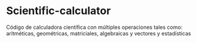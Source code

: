 # Scientific-calculator
Código de calculadora científica con múltiples operaciones tales como: aritméticas, geométricas, matriciales, algebraicas y vectores y estadísticas
